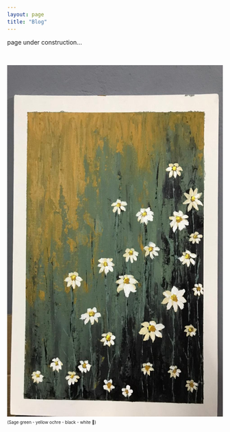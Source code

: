 ```yaml
---
layout: page
title: "Blog"
---
```


page under construction...


 &nbsp;    

<html>
  <body>
    <img width="600" height="820" src="/2021_lockdown.JPG" alt="painting1">
    <figcaption align = "left"><span style="font-size:0.7em;">(Sage green - yellow ochre - black - white 🎨)</span></figcaption>
  </body>
</html> 
